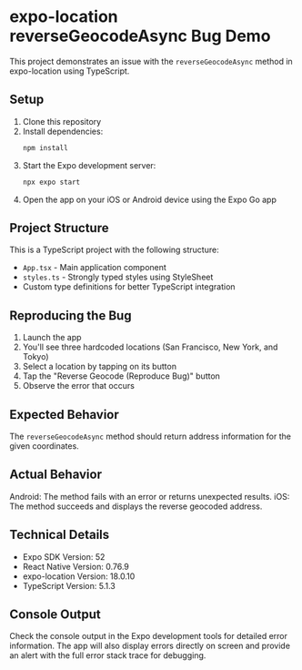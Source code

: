 # expo-location reverseGeocodeAsync Bug Demo

This project demonstrates an issue with the `reverseGeocodeAsync` method in expo-location using TypeScript.

## Setup

1. Clone this repository
2. Install dependencies:
   ```bash
   npm install
   ```
3. Start the Expo development server:
   ```bash
   npx expo start
   ```
4. Open the app on your iOS or Android device using the Expo Go app

## Project Structure

This is a TypeScript project with the following structure:
- `App.tsx` - Main application component
- `styles.ts` - Strongly typed styles using StyleSheet
- Custom type definitions for better TypeScript integration

## Reproducing the Bug

1. Launch the app
2. You'll see three hardcoded locations (San Francisco, New York, and Tokyo)
3. Select a location by tapping on its button
4. Tap the "Reverse Geocode (Reproduce Bug)" button
5. Observe the error that occurs

## Expected Behavior

The `reverseGeocodeAsync` method should return address information for the given coordinates.

## Actual Behavior

Android: The method fails with an error or returns unexpected results.
iOS: The method succeeds and displays the reverse geocoded address.

## Technical Details

- Expo SDK Version: 52
- React Native Version: 0.76.9
- expo-location Version: 18.0.10
- TypeScript Version: 5.1.3

## Console Output

Check the console output in the Expo development tools for detailed error information. The app will also display errors directly on screen and provide an alert with the full error stack trace for debugging.